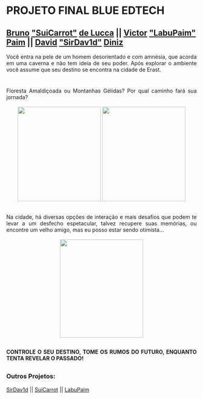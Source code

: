 # PROJETO FINAL BLUE EDTECH
## [Bruno](https://www.linkedin.com/in/bruno-de-lucca-026369220/) ["SuiCarrot"](https://github.com/SuiCarrot) [de Lucca](https://www.linkedin.com/in/bruno-de-lucca-026369220/)  || [Victor](https://www.linkedin.com/in/labupaim/) ["LabuPaim"](https://github.com/LabuPaim)  [Paim](https://www.linkedin.com/in/labupaim/) ||      [David](https://www.linkedin.com/in/david-dev-/) ["SirDav1d"](https://github.com/sirdav1d) [Diniz](https://www.linkedin.com/in/david-dev-/)

<div align = "justify">
Você entra na pele de um homem desorientado e com amnésia, que acorda em uma caverna
e não tem ideia de seu poder. Após explorar o ambiente você assume que seu destino se encontra na cidade de Erast.
</div>

#

<section align = "justify">
Floresta Amaldiçoada ou Montanhas Gélidas? Por qual caminho fará sua jornada?<br>
 <br>
<div align ="center">
<img width = "220px" height = "250px" src = "https://i.pinimg.com/564x/e7/84/21/e78421f4c365bcb0f5f51337eeedec3a.jpg">
<img width = "220px" height = "250px" src = "https://i.pinimg.com/564x/bc/3e/1e/bc3e1e5867382bbdcaa35c10c7ffbfc3.jpg">
</div>
</section>

##

<section align = "justify">
Na cidade, há diversas opções de interação e mais desafios que podem te levar a um desfecho 
espetacular, talvez recupere suas memórias, ou encontre um velho amigo, mas eu posso
estar sendo otimista...<br>
 <br>
<div align = "center">
<img width = "220px" height = "260px" src = "https://i.pinimg.com/564x/00/59/e7/0059e731bd6cc4e8c4c0d131a2517811.jpg">
</div>
<section>

 ##
 
#### CONTROLE O SEU DESTINO, TOME OS RUMOS DO FUTURO, ENQUANTO TENTA REVELAR O PASSADO!

##

 ### Outros Projetos:
 
 [SirDav1d](https://github.com/sirdav1d/MOD01-PROJETO01-BLUEMER) || [SuiCarrot](https://github.com/SuiCarrot/JornadaDoHeroi) || [LabuPaim](https://github.com/LabuPaim/Projetos-Blue_EdTech)

 ##
